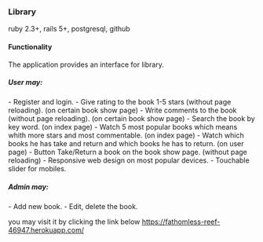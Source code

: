 <h3>Library</h3>

ruby 2.3+, rails 5+, postgresql, github

<h4>Functionality</h4>
 The application provides an interface for library.
<h5>User may:</h5>
 - Register and login.
 - Give rating to the book 1-5 stars (without page reloading). (on certain book show page)
 - Write comments to the book (without page reloading). (on certain book show page)
 - Search the book by key word. (on index page)
 - Watch 5 most popular books which means whith more stars and most commentable. (on index page)
 - Watch which books he has take and return and which books he has to return. (on user page)
 - Button Take/Return a book on the book show page. (without page reloading)
 - Responsive web design on most popular devices.
 - Touchable slider for mobiles.
 <h5>Admin may:</h5>
  - Add new book.
  - Edit, delete the book.

you may visit it by clicking the link below
https://fathomless-reef-46947.herokuapp.com/ 
